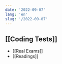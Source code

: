 ```yaml
---
date: '2022-09-07'
lang: 'en'
slug: '/2022-09-07'
---
```


## [[Coding Tests]]

- [[Real Exams]]
- [[Readings]]

